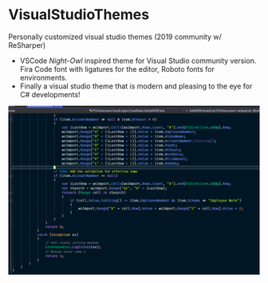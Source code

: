 # VisualStudioThemes
Personally customized visual studio themes (2019 community w/ ReSharper)

+ VSCode *Night-Owl* inspired theme for Visual Studio community version. Fira Code font with ligatures for the editor, Roboto fonts for environments.
+ Finally a visual studio theme that is modern and pleasing to the eye for C# developments!

![sample image](./VisualStudio/img/example.png)

